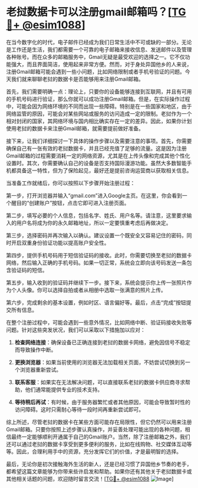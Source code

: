 # 老挝数据卡可以注册gmail邮箱吗？[[TG💪+ @esim1088](https://t.me/s/esim1088)]

在当今数字化的时代，电子邮件已经成为我们日常生活中不可或缺的一部分。无论是工作还是生活，我们都需要一个可靠的电子邮箱来接收信息、发送邮件以及管理各种账号。而在众多的邮箱服务中，Gmail无疑是最受欢迎的选择之一。它不仅功能强大，而且界面简洁，使用起来非常方便。然而，对于身处异国他乡的人来说，注册Gmail邮箱可能会遇到一些小问题，比如网络限制或者手机号验证的问题。今天我们就来聊聊老挝的数据卡是否能够用来注册Gmail邮箱。

首先，我们需要明确一点：理论上，只要你的设备能够连接到互联网，并且有可用的手机号码进行验证，那么你就可以成功注册Gmail邮箱。但是，在实际操作过程中，可能会因为网络环境的不同而出现一些障碍。特别是在一些国家和地区，由于网络监管的原因，可能会对某些网站或服务的访问造成一定的限制。老挝作为一个相对封闭的国家，其网络环境与国内相比确实存在一定的差异。因此，如果你计划使用老挝的数据卡来注册Gmail邮箱，就需要提前做好准备。

接下来，让我们详细探讨一下具体的操作步骤以及需要注意的事项。首先，你需要确保自己有一张有效的老挝数据卡，并且已经充值了足够的流量。这是因为注册Gmail邮箱的过程需要消耗一定的网络资源，尤其是在上传头像和完成其他个性化设置时。其次，你需要确认自己的设备是否支持国际漫游功能。虽然大多数智能手机都具备这一特性，但为了保险起见，最好还是提前咨询运营商以获取相关信息。

当准备工作就绪后，你可以按照以下步骤开始注册过程：

第一步，打开浏览器并输入“gmail.com”进入Google主页。在这里，你会看到一个醒目的“创建账户”按钮，点击它即可进入注册页面。

第二步，填写必要的个人信息，包括名字、姓氏、用户名等。请注意，这里要求输入的用户名将成为你的永久邮箱地址，所以一定要慎重考虑后再做决定。

第三步，选择密码并再次输入以确认。建议设置一个既安全又容易记住的密码，同时开启双重身份验证功能以提高账户安全性。

第四步，提供手机号码用于短信验证码的接收。此时，你需要切换至老挝的数据卡网络，然后输入正确的手机号码。如果一切正常，系统会立即向该号码发送一条包含验证码的短信。

第五步，输入收到的验证码并继续下一步。接下来，系统会提示你上传一张照片作为个人头像。你可以选择自拍或者从相册中选取一张满意的照片上传。

第六步，完成剩余的基本设置，例如时区、语言偏好等。最后，点击“完成”按钮提交所有信息。

在整个注册过程中，可能会遇到一些意外情况，比如网络中断、验证码接收失败等问题。针对这些突发状况，我们可以采取以下措施加以应对：

1. **检查网络连接**：确保设备已正确连接到老挝的数据卡网络，避免因信号不稳定而导致操作中断。
   
2. **更换浏览器**：如果当前使用的浏览器无法加载相关页面，不妨尝试切换到另一个浏览器重新尝试。

3. **联系客服**：如果实在无法解决问题，可以直接联系老挝的数据卡供应商寻求帮助，他们通常能提供专业的技术支持。

4. **等待稍后再试**：有时候，由于服务器繁忙或者其他原因，可能会导致暂时性的访问障碍。这时只需耐心等待一段时间再重新尝试即可。

综上所述，尽管老挝的数据卡在某些方面可能存在局限性，但它仍然可以用来注册Gmail邮箱。只要你按照上述步骤认真操作，并妥善处理可能出现的各种问题，相信最终一定能够顺利开通属于自己的Gmail账户。当然，除了注册邮箱之外，我们还可以通过老挝的数据卡享受到更多便利的服务，比如在线购物、社交媒体互动等等。因此，合理利用手中的资源，充分发挥它们的价值，才是最明智的选择。

最后，无论你是初次接触海外生活的新人，还是已经习惯了异国他乡节奏的老手，都希望这篇文章能够为你带来些许启发和帮助。如果你还有其他关于老挝数据卡或其他相关话题的问题，欢迎随时留言交流！[[TG💪+ @esim1088](https://t.me/s/esim1088) ![Image](https://i.postimg.cc/4NQfJmqS/Snipaste-2025-05-13-00-14-12.png)]